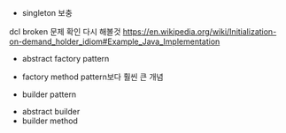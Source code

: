 * singleton 보충

dcl broken 문제 확인 다시 해볼것
https://en.wikipedia.org/wiki/Initialization-on-demand_holder_idiom#Example_Java_Implementation

* abstract factory pattern
 - factory method pattern보다 훨씬 큰 개념


* builder pattern
 - abstract builder
 - builder method
 
